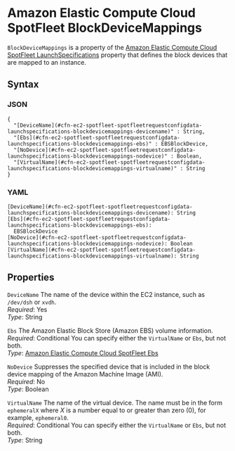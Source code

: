 # Amazon Elastic Compute Cloud SpotFleet BlockDeviceMappings<a name="aws-properties-ec2-spotfleet-spotfleetrequestconfigdata-launchspecifications-blockdevicemappings"></a>

`BlockDeviceMappings` is a property of the [Amazon Elastic Compute Cloud SpotFleet LaunchSpecifications](aws-properties-ec2-spotfleet-spotfleetrequestconfigdata-launchspecifications.md) property that defines the block devices that are mapped to an instance\.

## Syntax<a name="w13ab1c21c10d111d118c21b5"></a>

### JSON<a name="aws-properties-ec2-spotfleet-spotfleetrequestconfigdata-launchspecifications-blockdevicemappings-syntax.json"></a>

```
{
  "[DeviceName](#cfn-ec2-spotfleet-spotfleetrequestconfigdata-launchspecifications-blockdevicemappings-devicename)" : String,
  "[Ebs](#cfn-ec2-spotfleet-spotfleetrequestconfigdata-launchspecifications-blockdevicemappings-ebs)" : EBSBlockDevice,
  "[NoDevice](#cfn-ec2-spotfleet-spotfleetrequestconfigdata-launchspecifications-blockdevicemappings-nodevice)" : Boolean,
  "[VirtualName](#cfn-ec2-spotfleet-spotfleetrequestconfigdata-launchspecifications-blockdevicemappings-virtualname)" : String
}
```

### YAML<a name="aws-properties-ec2-spotfleet-spotfleetrequestconfigdata-launchspecifications-blockdevicemappings-syntax.yaml"></a>

```
[DeviceName](#cfn-ec2-spotfleet-spotfleetrequestconfigdata-launchspecifications-blockdevicemappings-devicename): String
[Ebs](#cfn-ec2-spotfleet-spotfleetrequestconfigdata-launchspecifications-blockdevicemappings-ebs):
  EBSBlockDevice
[NoDevice](#cfn-ec2-spotfleet-spotfleetrequestconfigdata-launchspecifications-blockdevicemappings-nodevice): Boolean
[VirtualName](#cfn-ec2-spotfleet-spotfleetrequestconfigdata-launchspecifications-blockdevicemappings-virtualname): String
```

## Properties<a name="w13ab1c21c10d111d118c21b7"></a>

`DeviceName`  <a name="cfn-ec2-spotfleet-spotfleetrequestconfigdata-launchspecifications-blockdevicemappings-devicename"></a>
The name of the device within the EC2 instance, such as `/dev/dsh` or `xvdh`\.  
*Required*: Yes  
*Type*: String

`Ebs`  <a name="cfn-ec2-spotfleet-spotfleetrequestconfigdata-launchspecifications-blockdevicemappings-ebs"></a>
The Amazon Elastic Block Store \(Amazon EBS\) volume information\.  
*Required*: Conditional You can specify either the `VirtualName` or `Ebs`, but not both\.  
*Type*: [Amazon Elastic Compute Cloud SpotFleet Ebs](aws-properties-ec2-spotfleet-spotfleetrequestconfigdata-launchspecifications-blockdevicemappings-ebs.md)

`NoDevice`  <a name="cfn-ec2-spotfleet-spotfleetrequestconfigdata-launchspecifications-blockdevicemappings-nodevice"></a>
Suppresses the specified device that is included in the block device mapping of the Amazon Machine Image \(AMI\)\.  
*Required*: No  
*Type*: Boolean

`VirtualName`  <a name="cfn-ec2-spotfleet-spotfleetrequestconfigdata-launchspecifications-blockdevicemappings-virtualname"></a>
The name of the virtual device\. The name must be in the form `ephemeralX` where *X* is a number equal to or greater than zero \(0\), for example, `ephemeral0`\.  
*Required*: Conditional You can specify either the `VirtualName` or `Ebs`, but not both\.  
*Type*: String